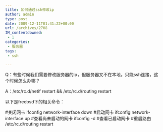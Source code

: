 ```yaml
---
title: 如何通过ssh修改ip
author: admin
type: post
date: 2009-12-11T01:41:22+00:00
url: /archives/2708
IM_contentdowned:
 - 1
categories:
 - 服务器
tags:
 - ssh

---
```

Q：有些时候我们需要修改服务器的ip，但服务器又不在本地，只能ssh连接，这个时候怎么办哪？

A：/etc/rc.d/netif restart && /etc/rc.d/routing restart

以下是freebsd下的相关命令：

#关闭网卡
ifconfig network-interface down
#启动网卡
ifconfig network-interface up
#查看尚未启动的网卡
ifconfig -d
#查看已启动网卡
#重启路由
/etc/rc.d/routing restart